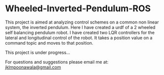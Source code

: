 # Wheeled-Inverted-Pendulum-ROS

This project is aimed at analyzing control schemes on a common non linear system, the inverted pendulum.
Here I have created a urdf of a 2 wheeled self balancing pendulum robot. I have created two LQR controllers for the lateral and longitudinal control of the robot. It takes a position value on a command topic and moves to that position. 

This project is under progress...

For questions and suggestions please email me at: jklmpoonawala@gmail.com
